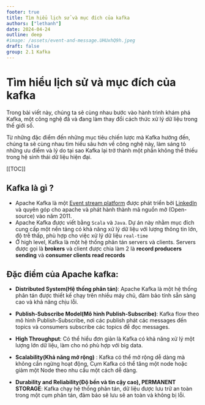 ```yaml
---
footer: true
title: Tìm hiểu lịch sử và mục đích của kafka
authors: ["lethanh"]
date: 2024-04-24
outline: deep
#image: /assets/event-and-message.UHUxhQ9h.jpeg
draft: false
group: 2.1 Kafka
---
```


# Tìm hiểu lịch sử và mục đích của kafka

Trong bài viết này, chúng ta sẽ cùng nhau bước vào hành trình khám phá Kafka, một công nghệ đã và đang làm thay đổi cách thức xử lý dữ liệu trong thế giới số. 

Từ những đặc điểm đến những mục tiêu chiến lược mà Kafka hướng đến, chúng ta sẽ cùng nhau tìm hiểu sâu hơn về công nghệ này, làm sáng tỏ những ưu điểm và lý do tại sao Kafka lại trở thành một phần không thể thiếu trong hệ sinh thái dữ liệu hiện đại.

[[TOC]]

## Kafka là gì ?
- Apache Kafka là một [Event stream platform](2024-04-21-event-stream-va-event-stream-platform-la-gi) được phát triển bởi [LinkedIn](https://www.linkedin.com/) và quyên góp cho apache và phát hành thành mã nguồn mở (Open-source) vào năm 2011.
- Apache Kafka được viết bằng `Scala` và `Java`. Dự án này nhằm mục đích cung cấp một nền tảng có khả năng xử lý dữ liệu với lượng thông tin lớn, độ trễ thấp, phù hợp cho việc xử lý dữ liệu `real-time`
- Ở high level, Kafka là một hệ thống phân tán servers và clients. Servers được gọi là **brokers** và client được chia làm 2 là **record producers sending** và **consumer clients read records**
## Đặc điểm của Apache kafka:
  - **Distributed System(Hệ thống phân tán)**: Apache Kafka là một hệ thống phân tán được thiết kế chạy trên nhiều máy chủ, đảm bảo tính sẵn sàng cao và khả năng chịu lỗi.
  
  - **Publish-Subscribe Model(Mô hình Publish-Subscribe)**: Kafka flow theo mô hình Publish-Subscribe, nơi các publish phát các messages đến topics và consumers subscribe các topics để đọc messages.

  - **High Throughput**: Có thể hiểu đơn giản là Kafka có khả năng xử lý một lượng lớn dữ liệu, làm cho nó phù hợp với big data.

  - **Scalability(Khả năng mở rộng)** : Kafka có thể mở rộng dễ dàng mà không cần ngừng hoạt động, Cụm Kafka có thể tăng một node hoặc giảm một Node theo nhu cầu một cách dễ dàng.

  - **Durability and Reliability(Độ bền và tin cậy cao), PERMANENT STORAGE**: Kafka chạy hệ thống phân tán, dữ liệu được lưu trữ an toàn trong một cụm phân tán, đảm bảo sẽ lưu sẽ an toàn và không bị lỗi.

